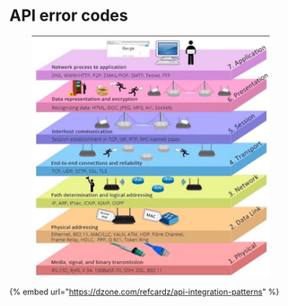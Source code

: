 # API error codes

<figure><img src="../../.gitbook/assets/image (1) (1).png" alt=""><figcaption></figcaption></figure>

{% embed url="https://dzone.com/refcardz/api-integration-patterns" %}
